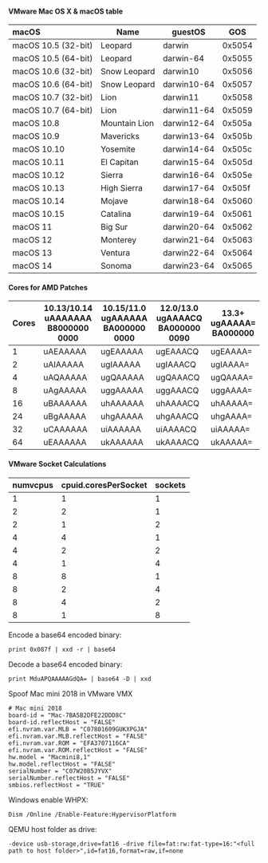 #### VMware Mac OS X & macOS table

| macOS                 | Name          | guestOS             |  GOS   |
|:----------------------|---------------|---------------------|--------|
| macOS 10.5 (32-bit)   | Leopard       | darwin              | 0x5054 |
| macOS 10.5 (64-bit)   | Leopard       | darwin-64           | 0x5055 |
| macOS 10.6 (32-bit)   | Snow Leopard  | darwin10            | 0x5056 |
| macOS 10.6 (64-bit)   | Snow Leopard  | darwin10-64         | 0x5057 |
| macOS 10.7 (32-bit)   | Lion          | darwin11            | 0x5058 |
| macOS 10.7 (64-bit)   | Lion          | darwin11-64         | 0x5059 |
| macOS 10.8            | Mountain Lion | darwin12-64         | 0x505a |
| macOS 10.9            | Mavericks     | darwin13-64         | 0x505b |
| macOS 10.10           | Yosemite      | darwin14-64         | 0x505c |
| macOS 10.11           | El Capitan    | darwin15-64         | 0x505d |
| macOS 10.12           | Sierra        | darwin16-64         | 0x505e |
| macOS 10.13           | High Sierra   | darwin17-64         | 0x505f |
| macOS 10.14           | Mojave        | darwin18-64         | 0x5060 |
| macOS 10.15           | Catalina      | darwin19-64         | 0x5061 |
| macOS 11              | Big Sur       | darwin20-64         | 0x5062 |
| macOS 12              | Monterey      | darwin21-64         | 0x5063 |
| macOS 13              | Ventura       | darwin22-64         | 0x5064 |
| macOS 14              | Sonoma        | darwin23-64         | 0x5065 |


#### Cores for AMD Patches

| Cores | 10.13/10.14<br/>uAAAAAAA<br/>B8000000 0000 | 10.15/11.0<br/>ugAAAAAA<br/>BA000000 0000 | 12.0/13.0<br/>ugAAAACQ<br/>BA000000 0090 | 13.3+<br/>ugAAAAA=<br/>BA000000 |
|-------|--------------------------------------------|-------------------------------------------|------------------------------------------|---------------------------------|
| 1     | uAEAAAAA                                   | ugEAAAAA                                  | ugEAAACQ                                 | ugEAAAA=                        |
| 2     | uAIAAAAA                                   | ugIAAAAA                                  | ugIAAACQ                                 | ugIAAAA=                        |
| 4     | uAQAAAAA                                   | ugQAAAAA                                  | ugQAAACQ                                 | ugQAAAA=                        |
| 8     | uAgAAAAA                                   | uggAAAAA                                  | uggAAACQ                                 | uggAAAA=                        |
| 16    | uBAAAAAA                                   | uhAAAAAA                                  | uhAAAACQ                                 | uhAAAAA=                        |
| 24    | uBgAAAAA                                   | uhgAAAAA                                  | uhgAAACQ                                 | uhgAAAA=                        |
| 32    | uCAAAAAA                                   | uiAAAAAA                                  | uiAAAACQ                                 | uiAAAAA=                        |
| 64    | uEAAAAAA                                   | ukAAAAAA                                  | ukAAAACQ                                 | ukAAAAA=                        |

#### VMware Socket Calculations

| numvcpus | cpuid.coresPerSocket | sockets |
|----------|----------------------|---------|
| 1        | 1                    | 1       |
| 2        | 2                    | 1       |
| 2        | 1                    | 2       |
| 4        | 4                    | 1       |
| 4        | 2                    | 2       |
| 4        | 1                    | 4       |
| 8        | 8                    | 1       |
| 8        | 2                    | 4       |
| 8        | 4                    | 2       |
| 8        | 1                    | 8       |

Encode a base64 encoded binary:

`print 0x087f | xxd -r | base64`

Decode a base64 encoded binary:

`print MduAPQAAAAAGdQA= | base64 -D | xxd`

Spoof Mac mini 2018 in VMware VMX
```commandline
# Mac mini 2018
board-id = "Mac-7BA5B2DFE22DDD8C"
board-id.reflectHost = "FALSE"
efi.nvram.var.MLB = "C07801609GUKXPGJA"
efi.nvram.var.MLB.reflectHost = "FALSE"
efi.nvram.var.ROM = "EFA3707116CA"
efi.nvram.var.ROM.reflectHost = "FALSE"
hw.model = "Macmini8,1"
hw.model.reflectHost = "FALSE"
serialNumber = "C07W20B5JYVX"
serialNumber.reflectHost = "FALSE"
smbios.reflectHost = "TRUE"
```

Windows enable WHPX:

```Dism /Online /Enable-Feature:HypervisorPlatform```

QEMU host folder as drive:

```-device usb-storage,drive=fat16 -drive file=fat:rw:fat-type=16:"<full path to host folder>",id=fat16,format=raw,if=none```

